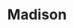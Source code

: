 ---
title: Madison
mp3_url: http://s3.amazonaws.com/scaramanga-website/songfiles/20/original.mp3?1396834277
layout: song
artist_name: Bronwen Exter
---